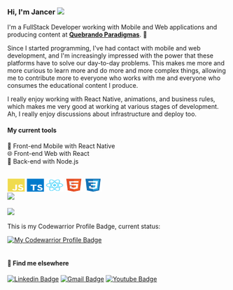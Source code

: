 ### Hi, I'm Jancer <img src="https://media.giphy.com/media/hvRJCLFzcasrR4ia7z/giphy.gif" width="30" >

I'm a FullStack Developer working with Mobile and Web applications and producing content at [**Quebrando Paradigmas**](https://www.youtube.com/c/QuebrandoParadigmas). 🚀

Since I started programming, I've had contact with mobile and web development, and I'm increasingly impressed with the power that these platforms have to solve our day-to-day problems. This makes me more and more curious to learn more and do more and more complex things, allowing me to contribute more to everyone who works with me and everyone who consumes the educational content I produce.

I really enjoy working with React Native, animations, and business rules, which makes me very good at working at various stages of development. Ah, I really enjoy discussions about infrastructure and deploy too.

#### My current tools 
📲 Front-end Mobile with React Native  
🌐 Front-end Web with React  
📡 Back-end with Node.js

<div style="display: inline_block"><br>
  <img align="center" alt="Rafa-Js" height="30" width="40" src="https://raw.githubusercontent.com/devicons/devicon/master/icons/javascript/javascript-plain.svg">
  <img align="center" alt="Rafa-Ts" height="30" width="40" src="https://raw.githubusercontent.com/devicons/devicon/master/icons/typescript/typescript-plain.svg">
  <img align="center" alt="Rafa-React" height="30" width="40" src="https://raw.githubusercontent.com/devicons/devicon/master/icons/react/react-original.svg">
  <img align="center" alt="Rafa-HTML" height="30" width="40" src="https://raw.githubusercontent.com/devicons/devicon/master/icons/html5/html5-original.svg">
  <img align="center" alt="Rafa-CSS" height="30" width="40" src="https://raw.githubusercontent.com/devicons/devicon/master/icons/css3/css3-original.svg">
</div>

<a href="https://github.com/Jancera">
  <img align="center" src="https://github-readme-stats.vercel.app/api?username=jancera&count_private=true&show_icons=true&theme=dark" />
</a>
<br><br>
<a href="https://github.com/Jancera">
  <img align="center" src="https://github-readme-stats.vercel.app/api/top-langs/?username=jancera&exclude_repo=elasticbeanstalk-codepipeline-application&show_icons=true&theme=dark" />
</a>
<br><br>
This is my Codewarrior Profile Badge, current status:

[![My Codewarrior Profile Badge](https://www.codewars.com/users/Jancera/badges/large)](https://www.codewars.com/users/Jancera)
<br><br>
#### 💬 Find me elsewhere

[![Linkedin Badge](https://img.shields.io/badge/-Jancer%20Lima-0077b5?style=flat-square&logo=Linkedin&logoColor=white&link=https://www.linkedin.com/in/jancer/)](https://www.linkedin.com/in/jancer/) 
[![Gmail Badge](https://img.shields.io/badge/-contato.jancersl@gmail.com-0077b5?style=flat-square&logo=Gmail&logoColor=white&link=mailto:contato.jancersl@gmail.com)](mailto:contato.jancersl@gmail.com)
[![Youtube Badge](https://img.shields.io/badge/-Quebrando%20Paradigmas-0077b5?style=flat-square&logo=Youtube&logoColor=white&link=https://www.youtube.com/c/QuebrandoParadigmas)](https://www.youtube.com/c/QuebrandoParadigmas)

<!---
Jancera/Jancera is a ✨ special ✨ repository because its `README.md` (this file) appears on your GitHub profile.
You can click the Preview link to take a look at your changes.
--->
